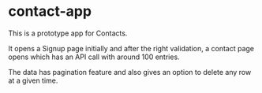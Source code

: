 # contact-app

This is a prototype app for Contacts. 

It opens a Signup page initially and after the right validation, a contact page opens which has an API call with around 100 entries.

The data has pagination feature and also gives an option to delete any row at a given time. 

